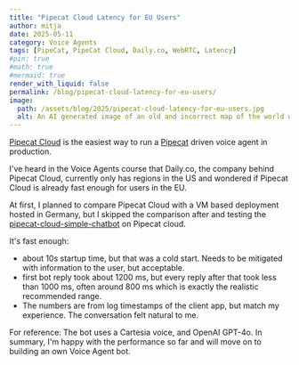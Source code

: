 ```yaml
---
title: "Pipecat Cloud Latency for EU Users"
author: mitja
date: 2025-05-11
category: Voice Agents
tags: [PipeCat, PipeCat Cloud, Daily.co, WebRTC, Latency]
#pin: true
#math: true
#mermaid: true
render_with_liquid: false
permalink: /blog/pipecat-cloud-latency-for-eu-users/
image:
  path: /assets/blog/2025/pipecat-cloud-latency-for-eu-users.jpg
  alt: An AI generated image of an old and incorrect map of the world with an arrow pointing from America to Europe.
---
```


[Pipecat Cloud](https://www.daily.co/products/pipecat-cloud/) is the easiest way to run a [Pipecat](https://github.com/pipecat-ai/pipecat) driven voice agent in production. 

I've heard in the Voice Agents course that Daily.co, the company behind Pipecat Cloud, currently only has regions in the US and wondered if Pipecat Cloud is already fast enough for users in the EU. 

At first, I planned to compare Pipecat Cloud with a VM based deployment hosted in Germany, but I skipped the comparison after and testing the [pipecat-cloud-simple-chatbot](https://github.com/daily-co/pipecat-cloud-simple-chatbot) on Pipecat cloud. 

It's fast enough:

- about 10s startup time, but that was a cold start. Needs to be mitigated with information to the user, but acceptable.
- first bot reply took about 1200 ms, but every reply after that took less than 1000 ms, often around 800 ms which is exactly the realistic recommended range. 
- The numbers are from log timestamps of the client app, but match my experience. The conversation felt natural to me.

For reference: The bot uses a Cartesia voice, and OpenAI GPT-4o. In summary, I'm happy with the performance so far and will move on to building an own Voice Agent bot.
